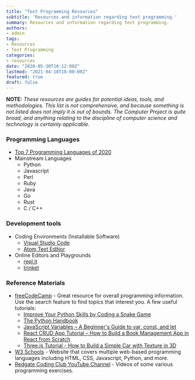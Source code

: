 ```yaml
---
title: "Text Programming Resources"
subtitle: 'Resources and information regarding text programming.'
summary: Resources and information regarding text programming.
authors:
- admin
tags:
- Resources
- Text Programming
categories:
- resources
date: "2020-05-30T10:12:00Z"
lastmod: "2021-04-18T18:00:00Z"
featured: true
draft: false
---
```



**NOTE:** *These resources are guides for potential ideas, tools, and methodologies. This list is not comprehensive, and because something is not listed does not imply it is out of bounds. The Computer Project is quite broad, and anything relating to the discipline of computer science and technology is certainly applicable.*

### Programming Languages

* [Top 7 Programming Languages of 2020](https://www.codingdojo.com/blog/top-7-programming-languages-of-2020)
* Mainstream Languages
  * Python
  * Javascript
  * Perl
  * Ruby
  * Java
  * Go
  * Rust
  * C / C++

### Development tools

* Coding Environments (Installable Software)
  * [Visual Studio Code](https://code.visualstudio.com/)
  * [Atom Text Editior](https://atom.io/)
* Online Editors and Playgrounds
  * [repl.it](https://repl.it/)
  * [trinket](https://trinket.io/)

### Reference Materials

* [freeCodeCamp](https://www.freecodecamp.org/) - Great resource for overall programming information. Use the search feature to find topics that interest you. A few useful tutorials:
  * [Improve Your Python Skills by Coding a Snake Game](https://www.freecodecamp.org/news/improve-your-python-skills-by-coding-a-snake-game/)
  * [The Python Handbook](https://www.freecodecamp.org/news/the-python-handbook/)
  * [JavaScript Variables – A Beginner's Guide to var, const, and let](https://www.freecodecamp.org/news/javascript-variables-beginners-guide/)
  * [React CRUD App Tutorial – How to Build a Book Management App in React from Scratch](https://www.freecodecamp.org/news/react-crud-app-how-to-create-a-book-management-app-from-scratch/)
  * [Three.js Tutorial - How to Build a Simple Car with Texture in 3D](https://www.freecodecamp.org/news/three-js-tutorial/amp/)
* [W3 Schools](https://www.w3schools.com/) - Website that covers multiple web-based programming languages including HTML, CSS, Javascript, Python, and more.
* [Redgate Coding Club YouTube Channel](https://www.youtube.com/playlist?list=PLU-_XMoixlj89psBPYgmTAHA4U5BCNj6u) - Videos of some various programming exercises.
